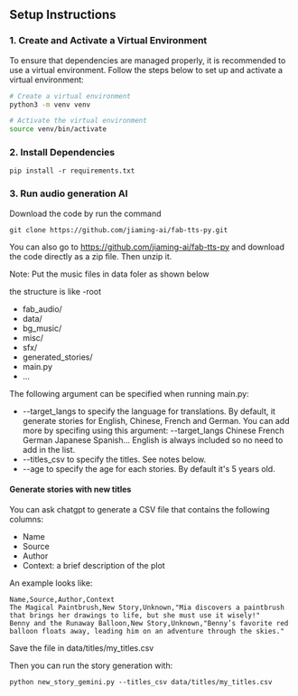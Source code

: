 

## Setup Instructions

### 1. Create and Activate a Virtual Environment

To ensure that dependencies are managed properly, it is recommended to use a virtual environment. Follow the steps below to set up and activate a virtual environment:

```sh
# Create a virtual environment
python3 -m venv venv

# Activate the virtual environment
source venv/bin/activate
```

### 2. Install Dependencies
```
pip install -r requirements.txt
```


### 3. Run audio generation AI
Download the code by run the command
```
git clone https://github.com/jiaming-ai/fab-tts-py.git
```

You can also go to https://github.com/jiaming-ai/fab-tts-py and download the code directly as a zip file. Then unzip it.

Note:
Put the music files in data foler as shown below

the structure is like
-root
 - fab_audio/
 - data/
  - bg_music/
  - misc/
  - sfx/
 - generated_stories/
 - main.py
 - ...


The following argument can be specified when running main.py:
- --target_langs to specify the language for translations. By default, it generate stories for English, Chinese, French and German. You can add more by specifing using this argument: --target_langs Chinese French German Japanese Spanish... English is always included so no need to add in the list.
- --titles_csv to specify the titles. See notes below.
- --age to specify the age for each stories. By default it's 5 years old.


#### Generate stories with new titles 

You can ask chatgpt to generate a CSV file that contains the following columns:
- Name
- Source
- Author
- Context: a brief description of the plot

An example looks like:

```csv
Name,Source,Author,Context
The Magical Paintbrush,New Story,Unknown,"Mia discovers a paintbrush that brings her drawings to life, but she must use it wisely!"
Benny and the Runaway Balloon,New Story,Unknown,"Benny’s favorite red balloon floats away, leading him on an adventure through the skies."
```

Save the file in data/titles/my_titles.csv

Then you can run the story generation with:
```
python new_story_gemini.py --titles_csv data/titles/my_titles.csv